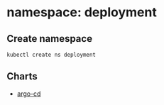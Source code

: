 # namespace: deployment

## Create namespace
```shell
kubectl create ns deployment
```

## Charts
- [argo-cd](./argo-cd/README.md)
